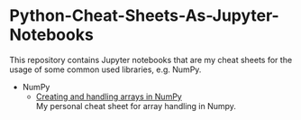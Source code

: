 # Python-Cheat-Sheets-As-Jupyter-Notebooks
This repository contains Jupyter notebooks that are my cheat sheets for the usage of some common used libraries, e.g. NumPy.

* NumPy
    * [Creating and handling arrays in NumPy](./Creating-and-Handling-Arrays-in-NumPy.ipynb)
    <br> My personal cheat sheet for array handling in Numpy.

